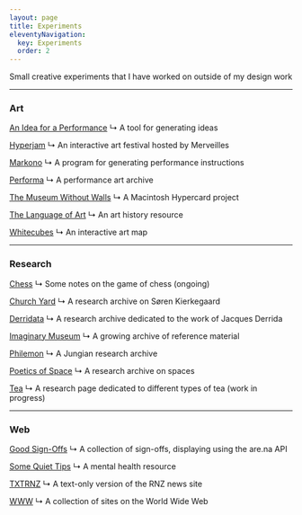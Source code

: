 ```yaml
---
layout: page
title: Experiments
eleventyNavigation:
  key: Experiments
  order: 2
---
```


Small creative experiments that I have worked on outside of my design work

---

<h3>Art</h3>

[An Idea for a Performance](/experiment/an-idea-for-a-performance "An idea generator")
↳ A tool for generating ideas

[Hyperjam](/experiment/hyperjam "Hyperjam art festival")
↳ An interactive art festival hosted by Merveilles

[Markono](/experiment/markono "Markov chain performance program")
↳ A program for generating performance instructions

[Performa](/experiment/performa "Performance art channel on are.na")
↳ A performance art archive

[The Museum Without Walls](/experiment/museum-without-walls "A game built using Hypercard")
↳ A Macintosh Hypercard project

[The Language of Art](/experiment/the-language-of-art "An art history Padlet")
↳ An art history resource

[Whitecubes](/experiment/whitecubes "Map for finding local art galleries")
↳ An interactive art map

---

<h3>Research</h3>

[Chess](/experiment/chess "Notes on chess")
↳ Some notes on the game of chess (ongoing)

[Church Yard](/experiment/church-yard "Are.na channel on Søren Kierkegaard")
↳ A research archive on Søren Kierkegaard

[Derridata](/experiment/derridata "Are.na channel on Jacques Derrida")
↳ A research archive dedicated to the work of Jacques Derrida

[Imaginary Museum](/experiment/imaginary-museum "Are.na channel of visually inspiring images")
↳ A growing archive of reference material

[Philemon](/experiment/philemon "Are.na channel on C.G. Jung")
↳ A Jungian research archive

[Poetics of Space](/experiment/poetics-of-space "Are.na channel on interiors and architecture")
↳ A research archive on spaces

[Tea](/experiment/tea "Notes on tea")
↳ A research page dedicated to different types of tea (work in progress)

---

<h3>Web</h3>

[Good Sign-Offs](/experiment/good-sign-offs "A simple app for displaying blocks from an are.na channel")
↳ A collection of sign-offs, displaying using the are.na API

[Some Quiet Tips](/experiment/some-quiet-tips "Mental health chat app")
↳ A mental health resource

[TXTRNZ](/experiment/txtrnz "Lite version of RNZ")
↳ A text-only version of the RNZ news site

[WWW](/experiment/www "Are.na channel of weird, inspiring websites")
↳ A collection of sites on the World Wide Web











